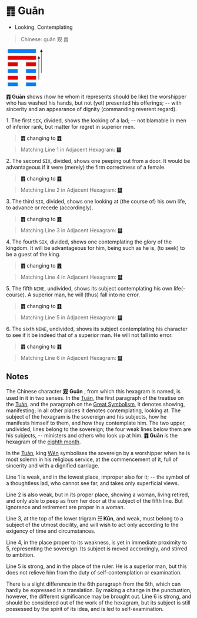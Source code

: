 # ䷓ Guān

* Looking, Contemplating

> Chinese: guān 观 ䷓

<a id="p-99"/>

<img src="../shapes/20.10.png" width="101" alt="观">

**䷓ Guān** shows (how he whom it represents should be like) the worshipper who has washed his hands,
but not (yet) presented his offerings; -- with sincerity and an appearance of dignity (commanding reverent regard).

<a id="p-100"/>

1.<a id="20.1"/> The first `SIX`, divided, shows the looking of a lad; -- not blamable in men of inferior rank, but matter for regret in superior men.

> **䷓** changing to [**䷩**](e79b8ayi.md)

> Matching Line 1 in Adjacent Hexagram: [**䷒**](e4b8b4lin.md#19.1)

2.<a id="20.2"/> The second `SIX`, divided, shows one peeping out from a door. It would be advantageous if it were (merely) the firm correctness of a female.

> **䷓** changing to [**䷺**](e6b6a3huan.md)

> Matching Line 2 in Adjacent Hexagram: [**䷒**](e4b8b4lin.md#19.2)

3.<a id="20.3"/> The third `SIX`, divided, shows one looking at (the course of) his own life, to advance or recede (accordingly).

> **䷓** changing to [**䷴**](e6b890jian.md)

> Matching Line 3 in Adjacent Hexagram: [**䷒**](e4b8b4lin.md#19.3)

4.<a id="20.4"/> The fourth `SIX`, divided, shows one contemplating the glory of the kingdom. It will be advantageous for him, being such as he is, (to seek) to be a guest of the king.

> **䷓** changing to [**䷋**](e590a6pi.md)

> Matching Line 4 in Adjacent Hexagram: [**䷒**](e4b8b4lin.md#19.4)

5.<a id="20.5"/> The fifth `NINE`, undivided, shows its subject contemplating his own life(-course). A superior man, he will (thus) fall into no error.

> **䷓** changing to [**䷖**](e589a5bo.md)

> Matching Line 5 in Adjacent Hexagram: [**䷒**](e4b8b4lin.md#19.5)

6.<a id="20.6"/> The sixth `NINE`, undivided, shows its subject contemplating his character to see if it be indeed that of a superior man. He will not fall into error.

> **䷓** changing to [**䷇**](e6af94bi.md)

> Matching Line 6 in Adjacent Hexagram: [**䷒**](e4b8b4lin.md#19.6)

<a id="p-101"/>

## Notes

The Chinese character [**观**](https://ctext.org/dictionary.pl?if=en&char=观) **Guān** , from which this hexagram is named, is used in it in two senses. In the [Tuàn](https://ctext.org/book-of-changes/tuan-zhuan), the first paragraph of the treatise on the [Tuàn](https://ctext.org/book-of-changes/tuan-zhuan), and the paragraph on the [Great Symbolism](https://ctext.org/book-of-changes/xiang-zhuan), it denotes showing, manifesting; in all other places it denotes contemplating, looking at. The subject of the hexagram is the sovereign and his subjects, how he manifests himself to them, and how they contemplate him. The two upper, undivided, lines belong to the sovereign; the four weak lines below them are his subjects, -- ministers and others who look up at him. **䷓ Guān** is the hexagram of the [eighth month](month.jpg).

In the [Tuàn](https://ctext.org/book-of-changes/tuan-zhuan), king [Wén](https://en.wikipedia.org/wiki/King_Wen_of_Zhou) symbolises the sovereign by a worshipper when he is most solemn in his religious service, at the commencement of it, full of sincerity and with a dignified carriage.

Line 1 is weak, and in the lowest place, improper also for it; -- the symbol of a thoughtless lad, who cannot see far, and takes only superficial views.

Line 2 is also weak, but in its proper place, showing a woman, living retired, and only able to peep as from her door at the subject of the fifth line. But ignorance and retirement are proper in a woman.

Line 3, at the top of the lower trigram **☷ Kūn**, and weak, must belong to a subject of the utmost docility, and will wish to act only according to the exigency of time and circumstances.

Line 4, in the place proper to its weakness, is yet in immediate proximity to 5, representing the sovereign. Its subject is moved accordingly, and stirred to ambition.

Line 5 is strong, and in the place of the ruler. He is a superior man, but this does not relieve him from the duty of self-contemplation or examination.

There is a slight difference in the 6th paragraph from the 5th, which can hardly be expressed in a translation. By making a change in the punctuation, however, the different significance may be brought out. Line 6 is strong, and should be considered out of the work of the hexagram, but its subject is still possessed by the spirit of its idea, and is led to self-examination.
